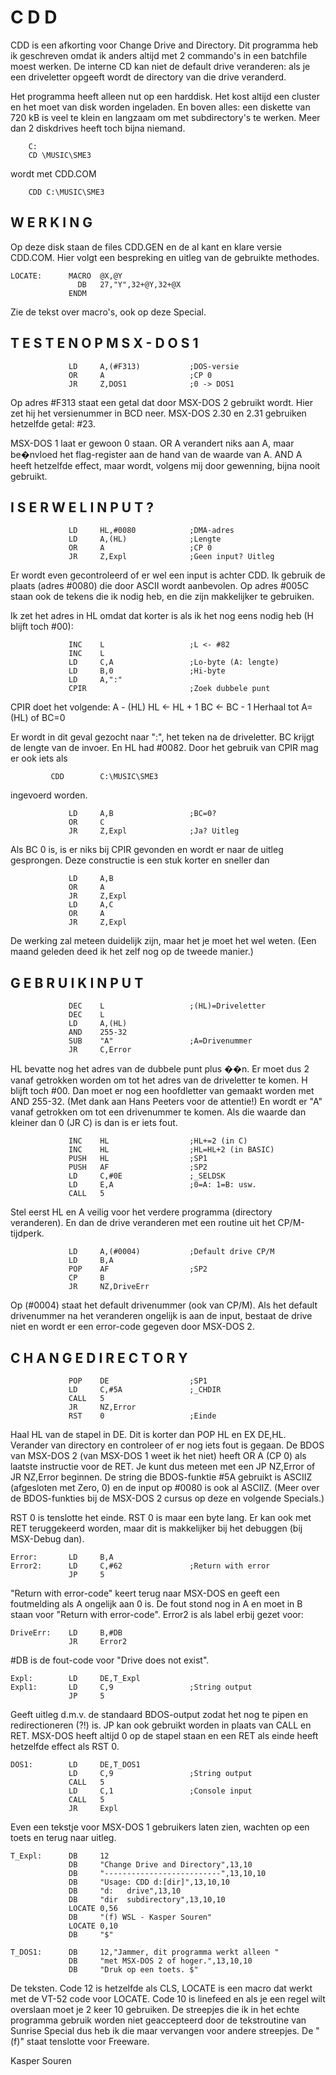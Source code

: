 # C D D 
                                  

CDD  is een  afkorting voor  Change Drive and Directory. Dit 
programma heb  ik geschreven  omdat ik  anders altijd  met 2 
commando's  in een batchfile moest werken. De interne CD kan 
niet de  default drive  veranderen: als  je een  driveletter 
opgeeft wordt de directory van die drive veranderd.

Het  programma heeft  alleen nut  op een  harddisk. Het kost 
altijd een cluster en het moet van disk worden ingeladen. En 
boven alles:  een diskette  van 720  kB is  veel te klein en 
langzaam  om  met  subdirectory's  te  werken.  Meer  dan  2 
diskdrives heeft toch bijna niemand.

        C:
        CD \MUSIC\SME3

wordt met CDD.COM

        CDD C:\MUSIC\SME3


## W E R K I N G 

Op  deze disk  staan de files CDD.GEN en de al kant en klare 
versie CDD.COM.
Hier  volgt  een  bespreking  en  uitleg  van  de  gebruikte 
methodes.

```
LOCATE:      MACRO  @X,@Y
               DB   27,"Y",32+@Y,32+@X
             ENDM
```

Zie de tekst over macro's, ook op deze Special.


## T E S T E N   O P   M S X - D O S   1 

```
             LD     A,(#F313)           ;DOS-versie
             OR     A                   ;CP 0
             JR     Z,DOS1              ;0 -> DOS1
```

Op  adres #F313  staat een getal dat door MSX-DOS 2 gebruikt 
wordt. Hier  zet hij  het versienummer  in BCD neer. MSX-DOS 
2.30 en 2.31 gebruiken hetzelfde getal: #23.

MSX-DOS 1 laat er gewoon 0 staan. OR A verandert niks aan A, 
maar be�nvloed  het flag-register  aan de hand van de waarde 
van A. AND A heeft hetzelfde effect, maar wordt, volgens mij 
door gewenning, bijna nooit gebruikt.


## I S   E R   W E L   I N P U T ? 

```
             LD     HL,#0080            ;DMA-adres
             LD     A,(HL)              ;Lengte
             OR     A                   ;CP 0
             JR     Z,Expl              ;Geen input? Uitleg
```

Er  wordt even  gecontroleerd of  er wel een input is achter 
CDD.
Ik  gebruik de  plaats (adres  #0080) die  door ASCII  wordt 
aanbevolen. Op  adres #005C staan ook de tekens die ik nodig 
heb, en die zijn makkelijker te gebruiken.

Ik  zet het  adres in  HL omdat dat korter is als ik het nog 
eens nodig heb (H blijft toch #00):

```
             INC    L                   ;L <- #82
             INC    L
             LD     C,A                 ;Lo-byte (A: lengte)
             LD     B,0                 ;Hi-byte
             LD     A,":"
             CPIR                       ;Zoek dubbele punt
```
CPIR doet het volgende:
             A - (HL)
             HL <- HL + 1
             BC <- BC - 1
             Herhaal tot A=(HL) of BC=0

Er  wordt in  dit geval  gezocht naar  ":", het  teken na de 
driveletter. BC  krijgt de  lengte van  de invoer. En HL had 
\#0082. Door het gebruik van CPIR mag er ook iets als

             CDD        C:\MUSIC\SME3

ingevoerd worden.
```
             LD     A,B                 ;BC=0?
             OR     C
             JR     Z,Expl              ;Ja? Uitleg
```
Als BC  0 is,  is er niks bij CPIR gevonden en wordt er naar 
de uitleg gesprongen.
Deze constructie is een stuk korter en sneller dan
```
             LD     A,B
             OR     A
             JR     Z,Expl
             LD     A,C
             OR     A
             JR     Z,Expl
```
De werking  zal meteen  duidelijk zijn, maar het je moet het 
wel  weten. (Een  maand geleden  deed ik  het zelf nog op de 
tweede manier.)


## G E B R U I K   I N P U T 
```
             DEC    L                   ;(HL)=Driveletter
             DEC    L
             LD     A,(HL)
             AND    255-32
             SUB    "A"                 ;A=Drivenummer
             JR     C,Error
```
HL  bevatte nog  het adres  van de dubbele punt plus ��n. Er 
moet dus  2 vanaf  getrokken worden  om tot het adres van de 
driveletter te komen. H blijft toch #00.
Dan  moet er  nog een hoofdletter van gemaakt worden met AND 
255-32. (Met  dank aan  Hans Peeters  voor de  attentie!) En 
wordt  er  "A"  vanaf getrokken  om tot  een drivenummer  te 
komen.  Als die waarde dan kleiner dan 0 (JR C) is dan is er 
iets fout.
```
             INC    HL                  ;HL+=2 (in C)
             INC    HL                  ;HL=HL+2 (in BASIC)
             PUSH   HL                  ;SP1
             PUSH   AF                  ;SP2
             LD     C,#0E               ;_SELDSK
             LD     E,A                 ;0=A: 1=B: usw.
             CALL   5
```
Stel  eerst  HL  en  A  veilig  voor  het  verdere programma 
(directory veranderen).  En dan  de drive veranderen met een 
routine uit het CP/M-tijdperk.

```
             LD     A,(#0004)           ;Default drive CP/M
             LD     B,A
             POP    AF                  ;SP2
             CP     B
             JR     NZ,DriveErr
```
Op (#0004) staat het default drivenummer (ook van CP/M). Als 
het default drivenummer na het veranderen ongelijk is aan de 
input,  bestaat  de drive  niet en  wordt er  een error-code 
gegeven door MSX-DOS 2.


## C H A N G E   D I R E C T O R Y 
```
             POP    DE                  ;SP1
             LD     C,#5A               ;_CHDIR
             CALL   5
             JR     NZ,Error
             RST    0                   ;Einde
```
Haal HL  van de stapel in DE. Dit is korter dan POP HL en EX 
DE,HL.  Verander van  directory en controleer of er nog iets 
fout is gegaan. De BDOS van MSX-DOS 2 (van MSX-DOS 1 weet ik 
het niet)  heeft OR  A (CP 0) als laatste instructie voor de 
RET.  Je kunt  dus meteen met een JP NZ,Error of JR NZ,Error 
beginnen. De  string die BDOS-funktie #5A gebruikt is ASCIIZ 
(afgesloten  met Zero,  0) en  de input  op #0080  is ook al 
ASCIIZ. (Meer  over de BDOS-funkties bij de MSX-DOS 2 cursus 
op deze en volgende Specials.)

RST 0  is tenslotte  het einde. RST 0 is maar een byte lang. 
Er  kan  ook  met  RET  teruggekeerd  worden,  maar  dit  is 
makkelijker bij het debuggen (bij MSX-Debug dan).

```
Error:       LD     B,A
Error2:      LD     C,#62               ;Return with error
             JP     5
```
"Return  with error-code"  keert terug naar MSX-DOS en geeft 
een foutmelding  als A  ongelijk aan 0 is. De fout stond nog 
in A en moet in B staan voor "Return with error-code".
Error2 is als label erbij gezet voor:
```
DriveErr:    LD     B,#DB
             JR     Error2
```
\#DB is de fout-code voor "Drive does not exist".

```
Expl:        LD     DE,T_Expl
Expl1:       LD     C,9                 ;String output
             JP     5
```
Geeft  uitleg d.m.v.  de standaard BDOS-output zodat het nog 
te pipen  en redirectioneren  (?!) is.  JP kan  ook gebruikt 
worden  in plaats van CALL en RET. MSX-DOS heeft altijd 0 op 
de stapel  staan en een RET als einde heeft hetzelfde effect 
als RST 0.

```
DOS1:        LD     DE,T_DOS1
             LD     C,9                 ;String output
             CALL   5
             LD     C,1                 ;Console input
             CALL   5
             JR     Expl
```
Even  een  tekstje  voor  MSX-DOS  1 gebruikers  laten zien, 
wachten op een toets en terug naar uitleg.

```
T_Expl:      DB     12
             DB     "Change Drive and Directory",13,10
             DB     "--------------------------",13,10,10
             DB     "Usage: CDD d:[dir]",13,10,10
             DB     "d:   drive",13,10
             DB     "dir  subdirectory",13,10,10
             LOCATE 0,56
             DB     "(f) WSL - Kasper Souren"
             LOCATE 0,10
             DB     "$"

T_DOS1:      DB     12,"Jammer, dit programma werkt alleen "
             DB     "met MSX-DOS 2 of hoger.",13,10,10
             DB     "Druk op een toets. $"
```
De teksten.  Code 12  is hetzelfde  als CLS,  LOCATE is  een 
macro  dat werkt  met de  VT-52 code voor LOCATE. Code 10 is 
linefeed en  als je  een regel wilt overslaan moet je 2 keer 
10  gebruiken. De  streepjes die  ik in  het echte programma 
gebruik worden  niet geaccepteerd  door de  tekstroutine van 
Sunrise  Special dus  heb ik  die maar vervangen voor andere 
streepjes. De "(f)" staat tenslotte voor Freeware.

Kasper Souren
